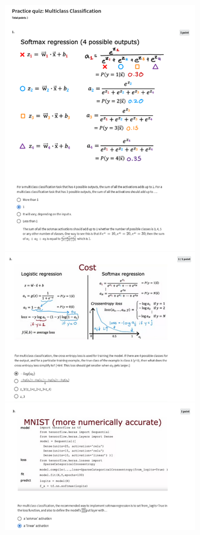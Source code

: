 ![](https://github.com/aditya-agr/Machine-Learning-Specialization/blob/d98e05e9e0ef94b8fdad0c59b4a086620efe31b8/C2%20-%20Advanced%20Learning%20Algorithms/week2/Practice-quiz-Multiclass-Classification/ss1.png)
![](https://github.com/aditya-agr/Machine-Learning-Specialization/blob/a722c112f6aaea3f2bc295b50d44a18932ca86d2/C2%20-%20Advanced%20Learning%20Algorithms/week2/Practice-quiz-Multiclass-Classification/ss2.png)
![](https://github.com/aditya-agr/Machine-Learning-Specialization/blob/d98e05e9e0ef94b8fdad0c59b4a086620efe31b8/C2%20-%20Advanced%20Learning%20Algorithms/week2/Practice-quiz-Multiclass-Classification/ss3.png)